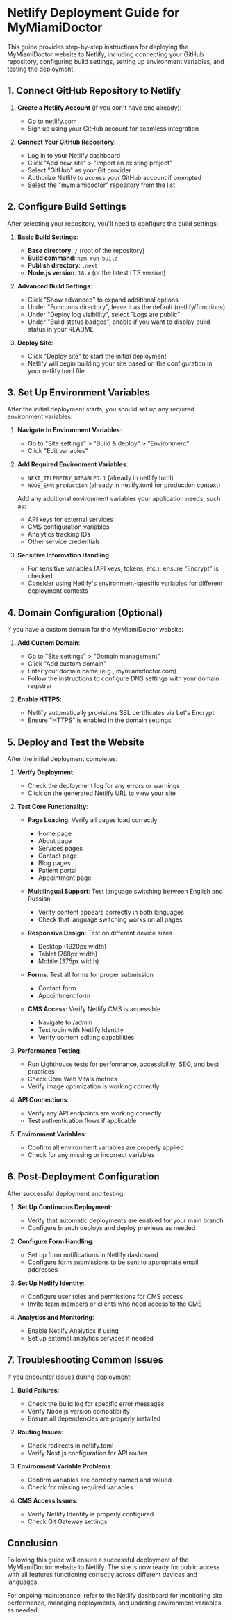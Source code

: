 # Netlify Deployment Guide for MyMiamiDoctor

This guide provides step-by-step instructions for deploying the MyMiamiDoctor website to Netlify, including connecting your GitHub repository, configuring build settings, setting up environment variables, and testing the deployment.

## 1. Connect GitHub Repository to Netlify

1. **Create a Netlify Account** (if you don't have one already):
   - Go to [netlify.com](https://netlify.com)
   - Sign up using your GitHub account for seamless integration

2. **Connect Your GitHub Repository**:
   - Log in to your Netlify dashboard
   - Click "Add new site" > "Import an existing project"
   - Select "GitHub" as your Git provider
   - Authorize Netlify to access your GitHub account if prompted
   - Select the "mymiamidoctor" repository from the list

## 2. Configure Build Settings

After selecting your repository, you'll need to configure the build settings:

1. **Basic Build Settings**:
   - **Base directory**: `/` (root of the repository)
   - **Build command**: `npm run build`
   - **Publish directory**: `.next`
   - **Node.js version**: `18.x` (or the latest LTS version)

2. **Advanced Build Settings**:
   - Click "Show advanced" to expand additional options
   - Under "Functions directory", leave it as the default (netlify/functions)
   - Under "Deploy log visibility", select "Logs are public"
   - Under "Build status badges", enable if you want to display build status in your README

3. **Deploy Site**:
   - Click "Deploy site" to start the initial deployment
   - Netlify will begin building your site based on the configuration in your netlify.toml file

## 3. Set Up Environment Variables

After the initial deployment starts, you should set up any required environment variables:

1. **Navigate to Environment Variables**:
   - Go to "Site settings" > "Build & deploy" > "Environment"
   - Click "Edit variables"

2. **Add Required Environment Variables**:
   - `NEXT_TELEMETRY_DISABLED`: `1` (already in netlify.toml)
   - `NODE_ENV`: `production` (already in netlify.toml for production context)
   
   Add any additional environment variables your application needs, such as:
   - API keys for external services
   - CMS configuration variables
   - Analytics tracking IDs
   - Other service credentials

3. **Sensitive Information Handling**:
   - For sensitive variables (API keys, tokens, etc.), ensure "Encrypt" is checked
   - Consider using Netlify's environment-specific variables for different deployment contexts

## 4. Domain Configuration (Optional)

If you have a custom domain for the MyMiamiDoctor website:

1. **Add Custom Domain**:
   - Go to "Site settings" > "Domain management"
   - Click "Add custom domain"
   - Enter your domain name (e.g., mymiamidoctor.com)
   - Follow the instructions to configure DNS settings with your domain registrar

2. **Enable HTTPS**:
   - Netlify automatically provisions SSL certificates via Let's Encrypt
   - Ensure "HTTPS" is enabled in the domain settings

## 5. Deploy and Test the Website

After the initial deployment completes:

1. **Verify Deployment**:
   - Check the deployment log for any errors or warnings
   - Click on the generated Netlify URL to view your site

2. **Test Core Functionality**:
   - **Page Loading**: Verify all pages load correctly
     - Home page
     - About page
     - Services pages
     - Contact page
     - Blog pages
     - Patient portal
     - Appointment page
   
   - **Multilingual Support**: Test language switching between English and Russian
     - Verify content appears correctly in both languages
     - Check that language switching works on all pages
   
   - **Responsive Design**: Test on different device sizes
     - Desktop (1920px width)
     - Tablet (768px width)
     - Mobile (375px width)
   
   - **Forms**: Test all forms for proper submission
     - Contact form
     - Appointment form
   
   - **CMS Access**: Verify Netlify CMS is accessible
     - Navigate to /admin
     - Test login with Netlify Identity
     - Verify content editing capabilities

3. **Performance Testing**:
   - Run Lighthouse tests for performance, accessibility, SEO, and best practices
   - Check Core Web Vitals metrics
   - Verify image optimization is working correctly

4. **API Connections**:
   - Verify any API endpoints are working correctly
   - Test authentication flows if applicable

5. **Environment Variables**:
   - Confirm all environment variables are properly applied
   - Check for any missing or incorrect variables

## 6. Post-Deployment Configuration

After successful deployment and testing:

1. **Set Up Continuous Deployment**:
   - Verify that automatic deployments are enabled for your main branch
   - Configure branch deploys and deploy previews as needed

2. **Configure Form Handling**:
   - Set up form notifications in Netlify dashboard
   - Configure form submissions to be sent to appropriate email addresses

3. **Set Up Netlify Identity**:
   - Configure user roles and permissions for CMS access
   - Invite team members or clients who need access to the CMS

4. **Analytics and Monitoring**:
   - Enable Netlify Analytics if using
   - Set up external analytics services if needed

## 7. Troubleshooting Common Issues

If you encounter issues during deployment:

1. **Build Failures**:
   - Check the build log for specific error messages
   - Verify Node.js version compatibility
   - Ensure all dependencies are properly installed

2. **Routing Issues**:
   - Check redirects in netlify.toml
   - Verify Next.js configuration for API routes

3. **Environment Variable Problems**:
   - Confirm variables are correctly named and valued
   - Check for missing required variables

4. **CMS Access Issues**:
   - Verify Netlify Identity is properly configured
   - Check Git Gateway settings

## Conclusion

Following this guide will ensure a successful deployment of the MyMiamiDoctor website to Netlify. The site is now ready for public access with all features functioning correctly across different devices and languages.

For ongoing maintenance, refer to the Netlify dashboard for monitoring site performance, managing deployments, and updating environment variables as needed.